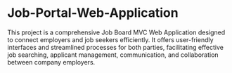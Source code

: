 # Job-Portal-Web-Application
This project is a comprehensive Job Board MVC Web Application designed to connect employers and job seekers efficiently. It offers user-friendly interfaces and streamlined processes for both parties, facilitating effective job searching, applicant management, communication, and collaboration between company employers.
